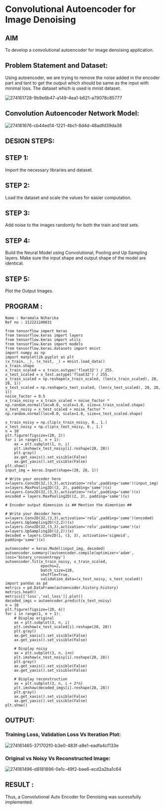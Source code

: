 # Convolutional Autoencoder for Image Denoising

## AIM

To develop a convolutional autoencoder for image denoising application.

## Problem Statement and Dataset:

Using autoencoder, we are trying to remove the noise added in the encoder part and tent to get the output which should be same as the input with minimal loss. The dataset which is used is mnist dataset.

![274161728-9b9e6b47-a149-4ea1-b621-a79078c85777](https://github.com/naramala-niharika/convolutional-denoising-autoencoder/assets/94165377/410feb78-516c-485a-ab6b-5f73fbb652e7)

## Convolution Autoencoder Network Model:
![274161676-cb44ed14-1221-4bc1-8d4d-48adfd39da38](https://github.com/naramala-niharika/convolutional-denoising-autoencoder/assets/94165377/482a7a1f-1991-4d22-9029-2fcfef9efffe)


## DESIGN STEPS:
## STEP 1:
Import the necessary libraries and dataset.

## STEP 2:
Load the dataset and scale the values for easier computation.

## STEP 3:
Add noise to the images randomly for both the train and test sets.

## STEP 4:
Build the Neural Model using Convolutional, Pooling and Up Sampling layers. Make sure the input shape and output shape of the model are identical.

## STEP 5:
Plot the Output Images.

## PROGRAM :
```
Name : Naramala Niharika
Ref no : 212221240031

from tensorflow import keras
from tensorflow.keras import layers
from tensorflow.keras import utils
from tensorflow.keras import models
from tensorflow.keras.datasets import mnist
import numpy as np
import matplotlib.pyplot as plt
(x_train, _), (x_test, _) = mnist.load_data()
x_train.shape
x_train_scaled = x_train.astype('float32') / 255.
x_test_scaled = x_test.astype('float32') / 255.
x_train_scaled = np.reshape(x_train_scaled, (len(x_train_scaled), 28, 28, 1))
x_test_scaled = np.reshape(x_test_scaled, (len(x_test_scaled), 28, 28, 1))
noise_factor = 0.5
x_train_noisy = x_train_scaled + noise_factor * np.random.normal(loc=0.0, scale=1.0, size=x_train_scaled.shape) 
x_test_noisy = x_test_scaled + noise_factor * np.random.normal(loc=0.0, scale=1.0, size=x_test_scaled.shape) 

x_train_noisy = np.clip(x_train_noisy, 0., 1.)
x_test_noisy = np.clip(x_test_noisy, 0., 1.)
n = 10
plt.figure(figsize=(20, 2))
for i in range(1, n + 1):
    ax = plt.subplot(1, n, i)
    plt.imshow(x_test_noisy[i].reshape(28, 28))
    plt.gray()
    ax.get_xaxis().set_visible(False)
    ax.get_yaxis().set_visible(False)
plt.show()
input_img = keras.Input(shape=(28, 28, 1))

# Write your encoder here
x=layers.Conv2D(32,(3,3),activation='relu',padding='same')(input_img)
x=layers.MaxPooling2D((2, 2), padding='same')(x)
x=layers.Conv2D(32,(3,3),activation='relu',padding='same')(x)
encoded = layers.MaxPooling2D((2, 2), padding='same')(x)

# Encoder output dimension is ## Mention the dimention ##

# Write your decoder here
x=layers.Conv2D(32,(3,3),activation='relu',padding='same')(encoded)
x=layers.UpSampling2D((2,2))(x)
x=layers.Conv2D(32,(3,3),activation='relu',padding='same')(x)
x=layers.UpSampling2D((2,2))(x)
decoded = layers.Conv2D(1, (3, 3), activation='sigmoid', padding='same')(x)

autoencoder = keras.Model(input_img, decoded)
autoencoder.summary()autoencoder.compile(optimizer='adam', loss='binary_crossentropy')
autoencoder.fit(x_train_noisy, x_train_scaled,
                epochs=2,
                batch_size=128,
                shuffle=True,
                validation_data=(x_test_noisy, x_test_scaled))
import pandas as pd
metrics = pd.DataFrame(autoencoder.history.history)
metrics.head()
metrics[['loss','val_loss']].plot()
decoded_imgs = autoencoder.predict(x_test_noisy)
n = 10
plt.figure(figsize=(20, 4))
for i in range(1, n + 1):
    # Display original
    ax = plt.subplot(3, n, i)
    plt.imshow(x_test_scaled[i].reshape(28, 28))
    plt.gray()
    ax.get_xaxis().set_visible(False)
    ax.get_yaxis().set_visible(False)

    # Display noisy
    ax = plt.subplot(3, n, i+n)
    plt.imshow(x_test_noisy[i].reshape(28, 28))
    plt.gray()
    ax.get_xaxis().set_visible(False)
    ax.get_yaxis().set_visible(False)    

    # Display reconstruction
    ax = plt.subplot(3, n, i + 2*n)
    plt.imshow(decoded_imgs[i].reshape(28, 28))
    plt.gray()
    ax.get_xaxis().set_visible(False)
    ax.get_yaxis().set_visible(False)
plt.show()
```


## OUTPUT:

### Training Loss, Validation Loss Vs Iteration Plot:

![274161465-371702f0-b3e0-483f-a8e1-eadfa4cf133e](https://github.com/naramala-niharika/convolutional-denoising-autoencoder/assets/94165377/3a67e041-4160-4065-aa9c-90865484a57c)


### Original vs Noisy Vs Reconstructed Image:

![274161496-d8181896-0e1c-49f2-bee6-ecd2a2ba1c64](https://github.com/naramala-niharika/convolutional-denoising-autoencoder/assets/94165377/a35acb51-0453-49d1-90c8-4adc3eeb18d8)



## RESULT :

Thus, a Convolutional Auto Encoder for Denoising was sucessfully implemented.
